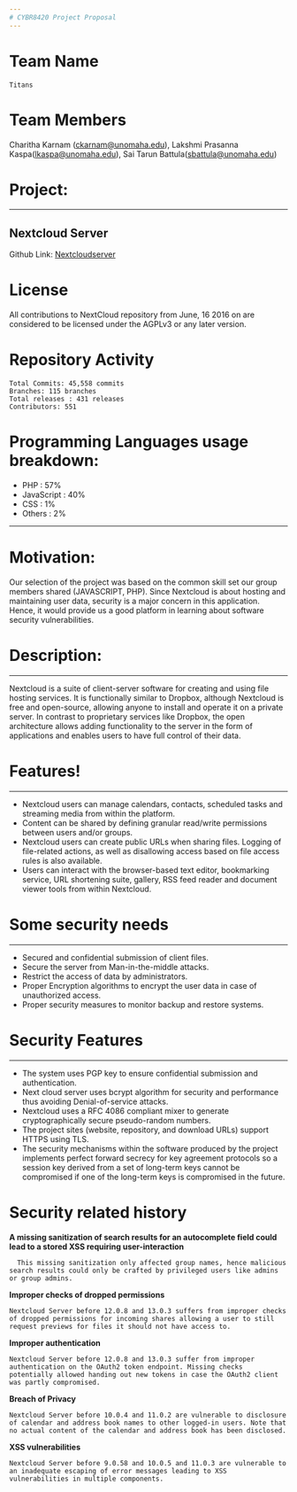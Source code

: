 ```yaml
---
# CYBR8420 Project Proposal
---
```

# Team Name 
```
Titans
```
# Team Members 

Charitha Karnam (ckarnam@unomaha.edu), Lakshmi Prasanna Kaspa(lkaspa@unomaha.edu), Sai Tarun Battula(sbattula@unomaha.edu)

# Project: 
---
Nextcloud Server 
---

Github Link: [Nextcloudserver](https://github.com/nextcloud/server)

# License

All contributions to NextCloud repository from June, 16 2016 on are considered to be licensed under the AGPLv3 or any later version.

# Repository Activity
```
Total Commits: 45,558 commits
Branches: 115 branches
Total releases : 431 releases
Contributors: 551
```
# Programming Languages usage breakdown:

  - PHP : 57%
  - JavaScript : 40%
  - CSS : 1%
  - Others : 2%
---
# Motivation:

Our selection of the project was based on the common skill set our group members shared (JAVASCRIPT, PHP). Since Nextcloud is about hosting and maintaining user data, security is a major concern in this application. Hence, it would provide us a good platform in learning about software security vulnerabilities.

# Description:
---
Nextcloud is a suite of client-server software for creating and using file hosting services. It is functionally similar to Dropbox, although Nextcloud is free and open-source, allowing anyone to install and operate it on a private server.
In contrast to proprietary services like Dropbox, the open architecture allows adding functionality to the server in the form of applications and enables users to have full control of their data.
  
# Features!
---

  - Nextcloud users can manage calendars, contacts, scheduled tasks and streaming media  from within the platform.
  - Content can be shared by defining granular read/write permissions between users and/or groups.
  - Nextcloud users can create public URLs when sharing files. Logging of file-related actions, as well as disallowing access based on file access rules is also available.
  - Users can interact with the browser-based text editor, bookmarking service, URL shortening suite, gallery, RSS feed reader and document viewer tools from within Nextcloud.

# Some security needs
---
  - Secured and confidential submission of client files.
  - Secure the server from Man-in-the-middle attacks.
  - Restrict the access of data by administrators.
  - Proper Encryption algorithms to encrypt the user data in case of unauthorized access.
  - Proper security measures to monitor backup and restore systems.
  
 # Security Features
 ---
  - The system uses PGP key to ensure confidential submission and authentication.
  - Next cloud server uses bcrypt algorithm for security and performance thus avoiding Denial-of-service attacks.
  - Nextcloud uses a RFC 4086  compliant mixer to generate cryptographically secure pseudo-random numbers.
  - The project sites (website, repository, and download URLs) support HTTPS using TLS.
  - The security mechanisms within the software produced by the project implements perfect forward secrecy for key agreement protocols   so a session key derived from a set of long-term keys cannot be compromised if one of the long-term keys is compromised in the future.

# Security related history

 **A missing sanitization of search results for an autocomplete field could lead to a stored XSS requiring user-interaction**
        
      This missing sanitization only affected group names, hence malicious search results could only be crafted by privileged users like admins or group admins.

**Improper checks of dropped permissions**

    Nextcloud Server before 12.0.8 and 13.0.3 suffers from improper checks of dropped permissions for incoming shares allowing a user to still request previews for files it should not have access to.

**Improper authentication**

    Nextcloud Server before 12.0.8 and 13.0.3 suffer from improper authentication on the OAuth2 token endpoint. Missing checks potentially allowed handing out new tokens in case the OAuth2 client was partly compromised.

**Breach of Privacy**
    
    Nextcloud Server before 10.0.4 and 11.0.2 are vulnerable to disclosure of calendar and address book names to other logged-in users. Note that no actual content of the calendar and address book has been disclosed.
    
**XSS vulnerabilities**
    
    Nextcloud Server before 9.0.58 and 10.0.5 and 11.0.3 are vulnerable to an inadequate escaping of error messages leading to XSS vulnerabilities in multiple components.



